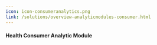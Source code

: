 ```yaml
---
icon: icon-consumeranalytics.png
link: /solutions/overview-analyticmodules-consumer.html
---
```


#### Health Consumer Analytic Module
